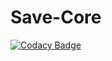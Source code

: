 # Save-Core
[![Codacy Badge](https://api.codacy.com/project/badge/Grade/7387875e8c9d4a3ebdc362e577046569)](https://app.codacy.com/gh/ItzSave/Save-Core?utm_source=github.com&utm_medium=referral&utm_content=ItzSave/Save-Core&utm_campaign=Badge_Grade)